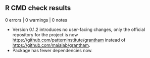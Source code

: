 ## R CMD check results

0 errors | 0 warnings | 0 notes

* Version 0.1.2 introduces no user-facing changes, only the official repository
for the project is now <https://github.com/patterninstitute/grantham> instead
of <https://github.com/maialab/grantham>.
* Package has fewer dependencies now.
